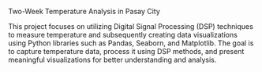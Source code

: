 Two-Week Temperature Analysis in Pasay City

This project focuses on utilizing Digital Signal Processing (DSP) techniques to measure temperature and subsequently creating data visualizations using Python libraries such as Pandas, Seaborn, and Matplotlib. The goal is to capture temperature data, process it using DSP methods, and present meaningful visualizations for better understanding and analysis.
